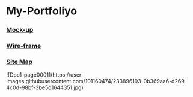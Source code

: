 # My-Portfoliyo
<h3><a href="https://www.figma.com/file/9dK82Ufpah26w73G4MbYK3/My-Profile?node-id=0%3A1">Mock-up</a></h3>
<h3><a href="https://wireframe.cc/pro/edit/564761">Wire-frame</a></h3>
<h3><a href="https://www.gloomaps.com/ez7fvXdvw6">Site Map</a></h3>
![Doc1-page0001](https://user-images.githubusercontent.com/101160474/233896193-0b369aa6-d269-4c0d-98bf-3be5d1644351.jpg)
